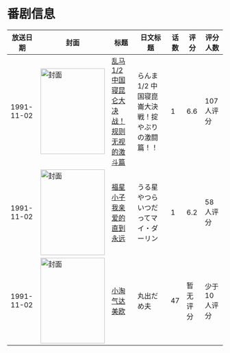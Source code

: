# 番剧信息

|放送日期|封面|标题|日文标题|话数|评分|评分人数|
|---|---|---|---|---|---|---|
|1991-11-02|<img src="//lain.bgm.tv/pic/cover/c/46/bc/22508_OQJ4l.jpg" alt="封面" style="width:150px;height:200px;object-fit:cover;">|[乱马1/2 中国寝昆仑大决战！规则无视的激斗篇](https://bangumi.tv/subject/22508)|らんま1/2 中国寝崑崙大決戦！掟やぶりの激闘篇！！|1|6.6|107人评分|
|1991-11-02|<img src="//lain.bgm.tv/pic/cover/c/b9/00/47153_HtUuo.jpg" alt="封面" style="width:150px;height:200px;object-fit:cover;">|[福星小子 我亲爱的 直到永远](https://bangumi.tv/subject/47153)|うる星やつら いつだってマイ・ダーリン|1|6.2|58人评分|
|1991-11-02|<img src="//lain.bgm.tv/pic/cover/c/6d/fa/220526_gNvld.jpg" alt="封面" style="width:150px;height:200px;object-fit:cover;">|[小淘气达美欧](https://bangumi.tv/subject/220526)|丸出だめ夫|47|暂无评分|少于10人评分|
